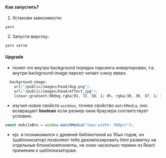 #### Как запустить?
1. Установи зависимости:
```bash
yarn
```

2. Запусти верстку:
```bash
yarn serve
```

#### Upgrade 

- понял что внутри background порядок парсинга инвертирован, т.е. внутри background-image парсел читает снизу вверх.
```css
  background-image: 
    url('/public/images/head/dog.png'),
    url('/public/images/head/effect.jpg'),
    linear-gradient(90deg,rgba(91, 72, 58, 1) 0%, rgba(38, 36, 37, 1) 100%);
```

- изучил новое свойсто `windows`, точнее свойство `matchMedia`, оно возвращает **boolean** если размер окна браузера соответствует условию. 
```js
const mobileBtn = window.matchMedia("(max-width: 500px)");
```

-  ejs. я познакомился с древней библиотекой из 10ых годов, он (шаблонизатор) позволяет тебе декомпозировать html разметку на отдельные блоки/компоненты, не знаю насколько термин из React применим к шаблонизаторам.